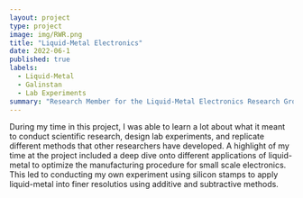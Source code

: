 ```yaml
---
layout: project
type: project
image: img/RWR.png
title: "Liquid-Metal Electronics"
date: 2022-06-1
published: true
labels:
  - Liquid-Metal
  - Galinstan
  - Lab Experiments
summary: "Research Member for the Liquid-Metal Electronics Research Group for my sophmore ENGR296 Project with a focus on Galinstan."
---
```


During my time in this project, I was able to learn a lot about what it meant to conduct scientific research, design lab experiments, and replicate different methods that other researchers have developed. A highlight of my time at the project included a deep dive onto different applications of liquid-metal to optimize the manufacturing procedure for small scale electronics. This led to conducting my own experiment using silicon stamps to apply liquid-metal into finer resolutios using additive and subtractive methods.
